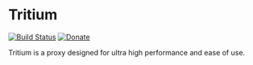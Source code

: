 # Tritium

[![Build Status](https://img.shields.io/travis/RobertWHurst/Tritium.svg?style=flat-square)](https://travis-ci.org/RobertWHurst/Tritium)
[![Donate](https://img.shields.io/badge/Patreon-Donate-blue.svg?style=flat-square)](https://www.patreon.com/tritiumproxy)

Tritium is a proxy designed for ultra high performance and ease of use.
